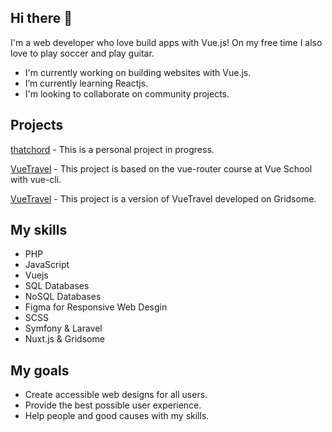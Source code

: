 ## Hi there 👋

I'm a web developer who love build apps with Vue.js! On my free time I also love to play soccer and play guitar.

- I'm currently working on building websites with Vue.js.
- I’m currently learning Reactjs.
- I'm looking to collaborate on community projects.

## Projects

[thatchord](https://5onn1.github.io/thatchord/) -
This is a personal project in progress.

[VueTravel](https://vue-travel-7634c.firebaseapp.com/) -
This project is based on the vue-router course at Vue School with vue-cli.

[VueTravel](https://grid-travel.vercel.app/) -
This project is a version of VueTravel developed on Gridsome.

## My skills

- PHP
- JavaScript
- Vuejs
- SQL Databases
- NoSQL Databases
- Figma for Responsive Web Desgin
- SCSS
- Symfony & Laravel
- Nuxt.js & Gridsome

## My goals

- Create accessible web designs for all users.
- Provide the best possible user experience.
- Help people and good causes with my skills.
